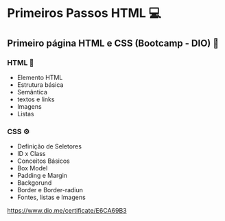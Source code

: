 # Primeiros Passos HTML 💻

## Primeiro página HTML e CSS (Bootcamp - DIO) 📖

### HTML 📑
 - Elemento HTML
 - Estrutura básica
 - Semântica
 - textos e links
 - Imagens
 - Listas

### CSS ⚙️
 - Definição de Seletores
 - ID x Class
 - Conceitos Básicos
 - Box Model
 - Padding e Margin
 - Backgorund
 - Border e Border-radiun
 - Fontes, listas e Imagens

https://www.dio.me/certificate/E6CA69B3
